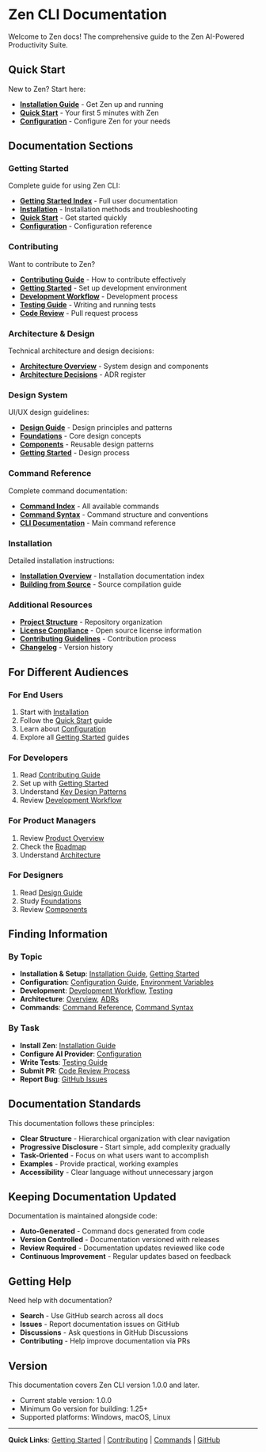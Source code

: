 # Zen CLI Documentation

Welcome to Zen docs! The comprehensive guide to the Zen AI-Powered Productivity Suite.

## Quick Start

New to Zen? Start here:

- **[Installation Guide](getting-started/installation.md)** - Get Zen up and running
- **[Quick Start](getting-started/quick-start.md)** - Your first 5 minutes with Zen
- **[Configuration](getting-started/configuration.md)** - Configure Zen for your needs

## Documentation Sections

### Getting Started

Complete guide for using Zen CLI:

- **[Getting Started Index](getting-started/README.md)** - Full user documentation
- **[Installation](getting-started/installation.md)** - Installation methods and troubleshooting
- **[Quick Start](getting-started/quick-start.md)** - Get started quickly
- **[Configuration](getting-started/configuration.md)** - Configuration reference

### Contributing

Want to contribute to Zen?

- **[Contributing Guide](contributing/README.md)** - How to contribute effectively
- **[Getting Started](contributing/getting-started.md)** - Set up development environment
- **[Development Workflow](contributing/development-workflow.md)** - Development process
- **[Testing Guide](contributing/testing.md)** - Writing and running tests
- **[Code Review](contributing/code-review.md)** - Pull request process

### Architecture & Design

Technical architecture and design decisions:

- **[Architecture Overview](architecture/overview.md)** - System design and components
- **[Architecture Decisions](architecture/decisions/register.md)** - ADR register

### Design System

UI/UX design guidelines:

- **[Design Guide](design/README.md)** - Design principles and patterns
- **[Foundations](design/foundations/README.md)** - Core design concepts
- **[Components](design/components/README.md)** - Reusable design patterns
- **[Getting Started](design/getting-started/README.md)** - Design process

### Command Reference

Complete command documentation:

- **[Command Index](zen/index.md)** - All available commands
- **[Command Syntax](command-line-syntax.md)** - Command structure and conventions
- **[CLI Documentation](zen/zen.md)** - Main command reference

### Installation

Detailed installation instructions:

- **[Installation Overview](installation/README.md)** - Installation documentation index
- **[Building from Source](installation/install-source.md)** - Source compilation guide

### Additional Resources

- **[Project Structure](project-structure.md)** - Repository organization
- **[License Compliance](license-compliance.md)** - Open source license information
- **[Contributing Guidelines](../CONTRIBUTING)** - Contribution process
- **[Changelog](../CHANGELOG.md)** - Version history

## For Different Audiences

### For End Users

1. Start with [Installation](getting-started/installation.md)
2. Follow the [Quick Start](getting-started/quick-start.md) guide
3. Learn about [Configuration](getting-started/configuration.md)
4. Explore all [Getting Started](getting-started/README.md) guides

### For Developers

1. Read [Contributing Guide](contributing/README.md)
2. Set up with [Getting Started](contributing/getting-started.md)
3. Understand [Key Design Patterns](contributing/design-patterns.md)
4. Review [Development Workflow](contributing/development-workflow.md)

### For Product Managers

1. Review [Product Overview](architecture/product-overview.md)
2. Check the [Roadmap](architecture/roadmap.md)
3. Understand [Architecture](architecture/overview.md)

### For Designers

1. Read [Design Guide](design/README.md)
2. Study [Foundations](design/foundations/README.md)
3. Review [Components](design/components/README.md)

## Finding Information

### By Topic

- **Installation & Setup**: [Installation Guide](getting-started/installation.md), [Getting Started](contributing/getting-started.md)
- **Configuration**: [Configuration Guide](getting-started/configuration.md), [Environment Variables](getting-started/README.md#environment-variables)
- **Development**: [Development Workflow](contributing/development-workflow.md), [Testing](contributing/testing.md)
- **Architecture**: [Overview](architecture/overview.md), [ADRs](architecture/decisions/register.md)
- **Commands**: [Command Reference](zen/index.md), [Command Syntax](command-line-syntax.md)

### By Task

- **Install Zen**: [Installation Guide](getting-started/installation.md)
- **Configure AI Provider**: [Configuration](getting-started/configuration.md#ai-provider-configuration)
- **Write Tests**: [Testing Guide](contributing/testing.md)
- **Submit PR**: [Code Review Process](contributing/code-review.md)
- **Report Bug**: [GitHub Issues](https://github.com/zen-org/zen/issues)

## Documentation Standards

This documentation follows these principles:

- **Clear Structure** - Hierarchical organization with clear navigation
- **Progressive Disclosure** - Start simple, add complexity gradually
- **Task-Oriented** - Focus on what users want to accomplish
- **Examples** - Provide practical, working examples
- **Accessibility** - Clear language without unnecessary jargon

## Keeping Documentation Updated

Documentation is maintained alongside code:

- **Auto-Generated** - Command docs generated from code
- **Version Controlled** - Documentation versioned with releases
- **Review Required** - Documentation updates reviewed like code
- **Continuous Improvement** - Regular updates based on feedback

## Getting Help

Need help with documentation?

- **Search** - Use GitHub search across all docs
- **Issues** - Report documentation issues on GitHub
- **Discussions** - Ask questions in GitHub Discussions
- **Contributing** - Help improve documentation via PRs

## Version

This documentation covers Zen CLI version 1.0.0 and later.

- Current stable version: 1.0.0
- Minimum Go version for building: 1.25+
- Supported platforms: Windows, macOS, Linux

---

**Quick Links**: [Getting Started](getting-started/README.md) | [Contributing](contributing/README.md) | [Commands](zen/index.md) | [GitHub](https://github.com/zen-org/zen)
